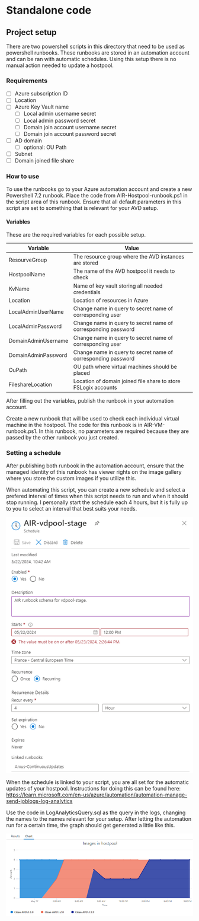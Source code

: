 # Standalone code

## Project setup
There are two powershell scripts in this directory that need to be used as powershell runbooks. These runbooks are stored in an automation account and can be ran with automatic schedules. Using this setup there is no manual action needed to update a hostpool.

### Requirements
- [ ] Azure subscription ID
- [ ] Location
- [ ] Azure Key Vault name
    - [ ] Local admin username secret
    - [ ] Local admin password secret
    - [ ] Domain join account username secret
    - [ ] Domain join account password secret
- [ ] AD domain
    - [ ] optional: OU Path
- [ ] Subnet
- [ ] Domain joined file share

### How to use
To use the runbooks go to your Azure automation account and create a new Powershell 7.2 runbook.
Place the code from AIR-Hostpool-runbook.ps1 in the script area of this runbook.
Ensure that all default parameters in this script are set to something that is relevant for your AVD setup.

#### Variables
These are the required variables for each possible setup.

| Variable            | Value                                                          |
| --------            | -------------------------------------------------------------- |
| ResourveGroup       | The resource group where the AVD instances are stored          |
| HostpoolName        | The name of the AVD hostpool it needs to check                 |
| KvName              | Name of key vault storing all needed credentials               |
| Location            | Location of resources in Azure                                 |
| LocalAdminUserName  | Change name in query to secret name of corresponding user      |
| LocalAdminPassword  | Change name in query to secret name of corresponding password  |
| DomainAdminUsername | Change name in query to secret name of corresponding user      |
| DomainAdminPassword | Change name in query to secret name of corresponding password  |
| OuPath              | OU path where virtual machines should be placed                |
| FileshareLocation   | Location of domain joined file share to store FSLogix accounts |

After filling out the variables, publish the runbook in your automation account.

Create a new runbook that will be used to check each individual virtual machine in the hostpool.
The code for this runbook is in AIR-VM-runbook.ps1.
In this runbook, no parameters are required because they are passed by the other runbook you just created.

### Setting a schedule
After publishing both runbook in the automation account, ensure that the managed identity of this runbook has viewer rights on the image gallery where you store the custom images if you utilize this.

When automating this script, you can create a new schedule and select a prefered interval of times when this script needs to run and when it should stop running. I personally start the schedule each 4 hours, but it is fully up to you to select an interval that best suits your needs.

![automaticredeploy-schedule][image-automaticredeploy-schedule]

When the schedule is linked to your script, you are all set for the automatic updates of your hostpool.
Instructions for doing this can be found here: https://learn.microsoft.com/en-us/azure/automation/automation-manage-send-joblogs-log-analytics

Use the code in LogAnalyticsQuery.sql as the query in the logs, changing the names to the names relevant for your setup.
After letting the automation run for a certain time, the graph should get generated a little like this.

![automaticredeploy-graph][image-automaticredeploy-graph]

<!-- MARKDOWN LINKS & IMAGES -->
[image-interactivecli-nochanges]: ../images/interactivecli-nochanges.png
[image-interactivecli-changeimage]: ../images/interactivecli-changeimage.png
[image-interactivecli-changename]: ../images/interactivecli-changename.png
[image-hpool-redeploy-noparameters]: ../images/hpool-redeploy-noparameters.png
[image-hpool-redeploy-noparameters-portal]: ../images/hpool-redeploy-noparameters-portal.png
[image-hpool-redeploy-withparameters]: ../images/hpool-redeploy-withparameters.png
[image-hpool-redeploy-withparameters-portal]: ../images/hpool-redeploy-withparameters-portal.png
[image-hpool-redeploy-withparameters-vms-portal]:../images/hpool-redeploy-withparameters-vms-portal.png
[image-automaticredeploy-schedule]: ../images/automaticredeploy-schedule.png
[image-automaticredeploy-graph]: ../images/automaticredeploy-graph.png